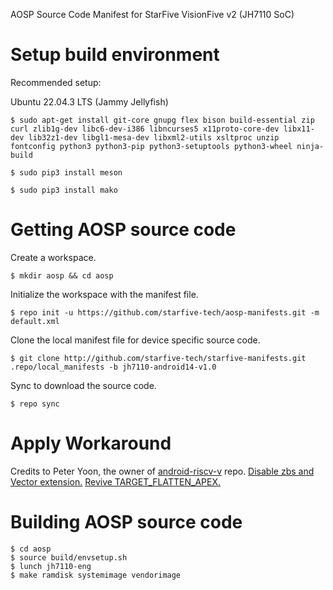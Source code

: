 AOSP Source Code Manifest for StarFive VisionFive v2 (JH7110 SoC)

# Setup build environment

Recommended setup:

Ubuntu 22.04.3 LTS (Jammy Jellyfish)

```
$ sudo apt-get install git-core gnupg flex bison build-essential zip curl zlib1g-dev libc6-dev-i386 libncurses5 x11proto-core-dev libx11-dev lib32z1-dev libgl1-mesa-dev libxml2-utils xsltproc unzip fontconfig python3 python3-pip python3-setuptools python3-wheel ninja-build
```
```
$ sudo pip3 install meson
```
```
$ sudo pip3 install mako
```


# Getting AOSP source code

Create a workspace.
```
$ mkdir aosp && cd aosp
```

Initialize the workspace with the manifest file.
```
$ repo init -u https://github.com/starfive-tech/aosp-manifests.git -m default.xml
```

Clone the local manifest file for device specific source code.
```
$ git clone http://github.com/starfive-tech/starfive-manifests.git .repo/local_manifests -b jh7110-android14-v1.0
```

Sync to download the source code.
```
$ repo sync
```


# Apply Workaround
Credits to Peter Yoon, the owner of [android-riscv-v](https://github.com/android-risc-v/device_arv_jh7110) repo.
[Disable zbs and Vector extension.](https://github.com/android-risc-v/device_arv_jh7110/wiki/arv-master-:-framework-patch#disable-zbs--vector)
[Revive TARGET_FLATTEN_APEX.](https://github.com/android-risc-v/device_arv_jh7110/wiki/arv-master-:-framework-patch#revive-target_flatten_apex)



# Building AOSP source code

```
$ cd aosp
$ source build/envsetup.sh
$ lunch jh7110-eng
$ make ramdisk systemimage vendorimage
```


